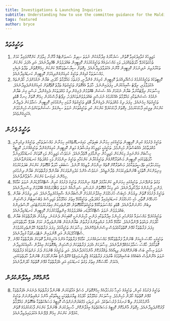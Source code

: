 ```yaml
---
title: Investigations & Launching Inquiries
subtitle: Understanding how to use the committee guidance for the Maldives Parliament
tags: featured
author: bryce
---
```


<h2>ތަހުގީގުތައް</h2>

<ol>
<li>މަޖިލީހުގެ ގަވާއިދުގައިވާ ގޮތުން، ސަރުކާރުގެ އިދާރާއަކުން ނުވަތަ ސިވިލް ސަރވަންޓެއް ގާނޫނާ ހިލާފަށް ކަންކޮށްފައިވާ ކަމަށް ތުހުމަތުކުރެވޭ ހާލަތްތައްފަދަ، ވަކި މައްސަލައެއް ތަހުގީގުކުރުމަށް ކޮމިޓީއިން ބައްދަލުވުން ބޭއްވިދާނެއެވެ. އަދި އެފަދަ ކަންކަން ތަކުރާރުވިޔަ ނުދިނުމަށް ކޮމިޓީއިން ގާނޫނު އެކުލަވާލެވިދާނެއެވެ. މިގޮތަށް ސިޔާސަތުތަކާގުޅޭ ކަންކަން ހިމެނޭގޮތުން، ތަފާތު އެކިއެކި މައްސަލަތަކާ ގުޅިގެން ތަހުގީގު ކުރިއަށްގެންދިއުމަށް ކޮމިޓީއިން ކަނޑައެޅިދާނެއެވެ. </li>
<li>ކޮމިޓީތަކުގެ ތަހުގީގުކުރުމުގެ މަސްއޫލިއްޔަތު ކޮމިޓީއިން ކުރިއަށް ގެންދާނީ، ފުރަތަމަ މައުލޫމާތު ހޯދައި، ބަޔާން ނެގުމަށްފަހު، ހޯދުންތައް އެކުލަވާލައި، ރިޕޯޓު ޝާއިއުކުރުން، މިފަދައިންނެވެ. ހާލަތާ އެއްގޮތަށް ތަހުގީގުތައް ތަފާތު ގޮތްގޮތަށް ކުރިއަށްގެންދެވިދާނެއެވެ. މިސާލަކަށް ރިޕޯޓަކާނުލާ ބަޔާން ނެގުމަށް އެއް ސެޝަން ބޭއްވުމުން ފެށިގެން ދިގު މުއްދަތަކަށް ދެމިގެންދާ، ރަސްމީ ގިނަ ބަޔާން ނެގުމުގެ ސެޝަންތަކާއި މައުލޫމާތު އެއްކުރުމުގެ ނުރަސްމީ ބައްދަލުވުންތަކަށްފަހު، ރިޕޯޓު ފާސްކުރުން ހިމެނޭ ގޮތަށް ހިނގާ ބޮޑެތި ތަހުގީގުތައް ހިމެނެއެވެ. މިފަދަ ދިގު މުއްދަތަކަށް ދެމިގެންދާ ބޮޑެތި ތަހުގީގުތައް ރާވައި ހިންގުމުގައި ކޮމިޓީއިން ސަމާލުކަން ދެވިދާނެ ކަންކަން ތިރީގައި ފާހަގަކުރަމެވެ. މިގޮތަށް ފާހަގަކުރެވޭ ކަންކަން ކުދި ތަހުގީގުތަކަށް ނުވަތަ ސިންގަލް ސެޝަންތަކަށްވެސް މުހިންމުވުން އެކަށީގެންވެއެވެ. </li>
</ol>


<h2>ތަހުގީގު ފެށުން</h2>

<ol start="3">
<li>ތަހުގީގު ފެށުމުގެ ކުރިން ކޮމިޓީއިން ތަހުގީގުގައި ހިމަނާނެ ބައިތަކާއި، މައިގަނޑުގޮތެއްގައި ހިމަނާނެ މައްސަލަތަކާއި، ތަހުގީގުގެ ދިގުމިނާއި މުއްދަތާމެދު އެއްބަސްވުން މުހިންމެވެ. ތަހުގީގަކީ މަޖިލީހުގެ އިރުޝާދުގެ މަތިން ކޮމިޓީއިން ކުރިއަށްގެންދާ ތަހުގީގެއްނަމަ، ކޮމިޓީއާ ހިސާބަށް އަންނައިރު މިކަންކަން މަޖިލީހުން ނިންމާފައި އޮވެދާނެއެވެ. ނަމަވެސް މަޖިލީހުން ވަކި ގޮތަކަށް ކަނޑައަޅާފައިނުވާ ހާލަތްތަކުގައި ކޮމިޓީއިން މަޝްވަރާކޮށްގެން ތަހުގީގުކުރާނެ ކަންކަމާއި ތަހުގީގު ނިންމުމަށް ވަކި މުއްދަތެއް ކަނޑައަޅަންވާނެއެވެ. މިމަރުހަލާގައި ތަފްސީލުތަކާމެދު މަޝްވަރާކޮށް ގޮތެއް ނިންމުން ލާޒިމެއް ނޫނެވެ. ސަބަބަކީ ހާލަތާ ގުޅޭގޮތަށް ކަންކަން ބަދަލުކުރުމުގެ މިނިވަންކަން އޮތުމަކީ ބޭނުންތެރިކަމަކަށް ވެދާނެތީއެވެ. ނަމަވެސް އެންމެ މަދުމިންވަރަކަށް ބަޔާންދޭ ފަރާތްތަކަށް ބަޔާން ދިނުމުގައި ހިމެނޭނެ މައިގަނޑު ކަންކަން ސާފުވާންވާނެއެވެ. </li>
<li>ވަގުތު ތަންދޭނަމަ، ތަހުގީގުގައި ހިމަނަންވީ ކަންކަމާމެދު ގޮތެއް ނިންމުމަށް ތަހުގީގު ފެށުމުގެ ކުރިން ސްޓޭކްހޯލްޑަރުން ނުވަތަ ކަމާގުޅޭ ފަންނީ މާހިރުންގެ ލަފާހޯދިދާނެއެވެ. އަދި މިކަމާ ގުޅޭގޮތުން ނުރަސްމީ ސެމިނާއެއް ނުވަތަ ވެބްފޯރަމްއެއް ބޭއްވުމަށް ވިސްނިދާނެއެވެ. </li>
<li>ތަހުގީގު ފެށުމުގެ ގޮތުން ލިޔުމުން ހެކިބަސް ހުށަހެޅުމަށް އިއުލާނުކުރުމަށް ނޫސްބަޔާނެއް ޝާއިއުކުރެވިދާނެއެވެ. އަދި ލިޔުމުން ބަޔާން ހުށަހެޅޭނެ ގޮތާއި، ހެކި ހުށަހެޅުމަށް ކަނޑައެޅިފައިވާ މުއްދަތާއި، ތަހުގީގާގުޅޭ އިތުރު މައުލޫމާތު މަޖިލިސްގެ ވެބްސައިޓުން ފަސޭހައިން ލިބެން ހުންނަންވާނެއެވެ. ބޮޑެތި މައްސަލަތަކާގުޅޭ ތަހުގީގުތަކާގުޅޭގޮތުން ހޭލުންތެރިކަން އިތުރުކުރުމަށްޓަކައި، ނޫސްވެރިންގެ ބައްދަލުވުން ނުވަތަ ސްޓޭކްހޯލްޑަރ ބައްދަލުވުމެއް އިންތިޒާމުކުރުމަށް ކޮމިޓީއިން ކަނޑައެޅިދާނެއެވެ. </li>
<li>ތަހުގީގުކުރެވޭ މައްސަލައާ ގުޅުންހުރި މުހިންމު އިދާރާތަކާއި ފަންނީ މާހިރުންނަކީ ކޮބައިކަން ދެނެގަނެ، ލިޔުމުން އެފަރާތްތަކުގެ ބަޔާން ހޯދުމަށް ދައުވަތު ދޭންވާނެއެވެ. ކަމާގުޅޭ އާންމު ރައްޔިތުންގެ ފަރާތުން ބަޔާންނެގުން ބޭނުންތެރިވާނެ ކަމަށް ބެލެވޭ ހާލަތްތަކުގައި މިފަދަ ފަރާތްތަކާ ގުޅޭނެ ގޮތްތަކާމެދުވެސް ވިސްނަންޖެހޭނެއެވެ. މިސާލަކަށް ތަހުގީގާމެދު މިފަދަ ފަރާތްތައް ހޭލުންތެރިކުރުވުމަށް ސްޓޭކްހޯލްޑަރުން އަދި އޮންލައިން ނެޓްވަރކްތަކާ ގުޅިދާނެއެވެ. </li>
<li>ތަހުގީގަކީ ހާއްސަ އެހީއަށް ބޭނުންވާ ފަރާތްތަކާގުޅޭ މައްސަލައެއްނަމަ، ކަމާގުޅޭ ފަރާތްތަކާ އެންމެ އެކަށީގެންވާ ގޮތަކަށް އެފަރާތްތަކާ ގުޅޭނެ ގޮތަކާމެދު ހާއްސަ ސަމާލުކަމެއްދޭންވާނެއެވެ. މިސާލަކަށް އެފަދަ ފަރާތްތަކަށް ފަސޭހައިން ކިޔޭގޮތަކަށް އިއުލާން ޝާއިއުކުރެވިދާނެ ނުވަތަ އިޝާރީ ބަސް ބޭނުންކޮށްގެން ވިޑިއޯއެއް ތައްޔާރުކޮށް އާންމުކުރެދާނެއެވެ. އަދި ތަހުގީގުގެ ބޭނުމަށް ދުރު ރަށްތަކުގެ ފަރާތްތައް ނުވަތަ އެނޫންވެސް އެބައެއްގެ ބަސްއިއްވުމުގެ ބާރުދެރަ ފަރާތްތަކުގެ (މާޖިނަލައިޒްޑް ގްރޫޕްސް) ބަޔާންހޯދުމަށް ބޭނުންވާ ހާލަތްތަކުގައި، އެކަމަށް ހާއްސަކޮށް އިތުރު ވަގުތު ކަނޑައަޅައި އަދި އެފަރާތްތަކާ ގުޅޭނެ ގޮތްތައް ހޯދަންވާނެއެވެ. </li>
</ol>

<h2>އާންމުކޮށް އިއުލާންކުރުން</h2>

<ol start="8">
<li>ތަހުގީގު ފެށުމުގެ ކުރިން، ތަހުގީގުގެ ހުރިހާ މަރުހަލާއެއް ހިމެނޭގޮތަށް، މެސެޖް އަމާޒުކުރަން ބޭނުންވާ ފަރާތްތައް ދެނެގަނެ އެފަރާތްތަކާ ގުޅޭނެ ގޮތްތައް ހޯދުން މުހިންމެވެ. މިސާލަކަށް މައުލޫމާތު ހޯދުމުގެ ޒިޔާރަތްތަކަކީ މީޑިއާތަކާއި އާންމު ރައްޔިތުންނަށް ތަހުގީގު އާންމުކުރުމަށް ލިބޭ ރަނގަޅު ފުރުސަތެކެވެ. އަދި ވަކިވަކި މެމްބަރުންނަށްވެސް ކޮމިޓީގެ މަސައްކަތްތަކާ ބެހޭގޮތުން މައުލޫމާތު ފޯރުކޮށްދެވިދާނެއެވެ. މިގޮތަށް އާންމުކޮށް ކޮމިޓީގެ މަސައްކަތްތައް އިއުލާންކޮށް، ހާސިލުކުރަން ބޭނުންވާ ކަންކަން ފާހަގަކުރުމުގެ ގޮތުން ކުރެވޭނެ ކަންކަން ހިމެނޭ ޕްލޭނެއް އެކުލަވައިލެވިދާނެއެވެ. </li>
</ol>

